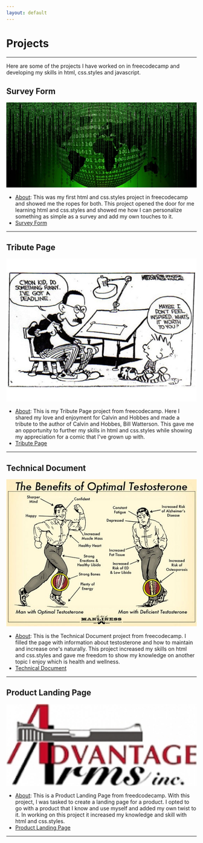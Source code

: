 ```yaml
---
layout: default
---
```

# Projects
* * *

Here are some of the projects I have worked on in freecodecamp and developing my skills in html, css.styles and javascript.

## Survey Form
<p align="center">
    <img
        alt="Survey Form"
        src="./Images/matrix.jpg"
        width="600"
    />
</p>

* <u>About</u>: This was my first html and css.styles project in freecodecamp and showed me the ropes for both. This project opened the door for me learning html and css.styles and showed me how I can personalize something as simple as a survey and add my own touches to it.
*  [Survey Form](https://github.com/Zmulvihill/Survery-Form-Certification-project)

* * *

## Tribute Page
<p align="center">
    <img
        alt="Tribute Page"
        src="./Images/bill-watterson-cartoon.jpeg"
        width="600"
    />
</p>

* <u>About</u>: This is my Tribute Page project from freecodecamp. Here I shared my love and enjoyment for Calvin and Hobbes and made a tribute to the author of Calvin and Hobbes, Bill Watterson. This gave me an opportunity to further my skills in html and css.styles while showing my appreciation for a comic that I've grown up with.
* [Tribute Page](https://github.com/Zmulvihill/Tribute-Page-Certification-Project)

* * *

## Technical Document
<p align="center">
        <img
            alt="Technical Document"
            src="./Images/Testosterone-1.jpg"
            width="800"
        />
    </a>
</p>

* <u>About</u>: This is the Technical Document project from freecodecamp. I filled the page with information about testosterone and how to maintain and increase one's naturally. This project increased my skills on html and css.styles and gave me freedom to show my knowledge on another topic I enjoy which is health and wellness.
* [Technical Document](https://github.com/Zmulvihill/Technical-Document-Certification-Project)

* * *

## Product Landing Page

<p align="center">
    <img
        alt="Product Landing Page"
        src="./Images/AdArmsLogo.jpg"
        width="800"
    />
</p>

* <u>About</u>: This is a Product Landing Page from freedcodecamp. With this project, I was tasked to create a landing page for a product. I opted to go with a product that I know and use myself and added my own twist to it. In working on this project it increased my knowledge and skill with html and css.styles.
* [Product Landing Page](https://github.com/Zmulvihill/Product-landing-page-certification-project)

* * *